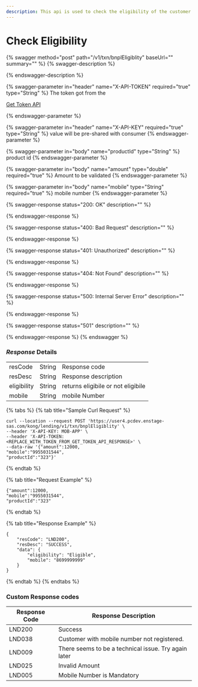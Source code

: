 ```yaml
---
description: This api is used to check the eligibility of the customer.
---
```


# Check Eligibility

{% swagger method="post" path="/v1/txn/bnplEligiblity" baseUrl="<domain>" summary="" %}
{% swagger-description %}

{% endswagger-description %}

{% swagger-parameter in="header" name="X-API-TOKEN" required="true" type="String" %}
The token got from the 

[Get Token API](../../../market-place/api-specification/version-1/get-token-api.md)


{% endswagger-parameter %}

{% swagger-parameter in="header" name="X-API-KEY" required="true" type="String" %}
value will be pre-shared with consumer
{% endswagger-parameter %}

{% swagger-parameter in="body" name="productId" type="String" %}
product id
{% endswagger-parameter %}

{% swagger-parameter in="body" name="amount" type="double" required="true" %}
Amount to be validated 
{% endswagger-parameter %}

{% swagger-parameter in="body" name="mobile" type="String" required="true" %}
mobile number
{% endswagger-parameter %}

{% swagger-response status="200: OK" description="" %}

{% endswagger-response %}

{% swagger-response status="400: Bad Request" description="" %}

{% endswagger-response %}

{% swagger-response status="401: Unauthorized" description="" %}

{% endswagger-response %}

{% swagger-response status="404: Not Found" description="" %}

{% endswagger-response %}

{% swagger-response status="500: Internal Server Error" description="" %}

{% endswagger-response %}

{% swagger-response status="501" description="" %}

{% endswagger-response %}
{% endswagger %}

### _Response_ Details

|             |        |                                    |
| ----------- | ------ | ---------------------------------- |
| resCode     | String | Response code                      |
| resDesc     | String | Response description               |
| eligibility | String | returns eligibile or not eligibile |
| mobile      | String | mobile Number                      |

{% tabs %}
{% tab title="Sample Curl Request" %}
```
curl --location --request POST 'https://user4.pcdev.enstage-sas.com/kong/lending/v1/txn/bnplEligiblity' \
--header 'X-API-KEY: MOB-APP' \
--header 'X-API-TOKEN: <REPLACE_WITH_TOKEN_FROM_GET_TOKEN_API_RESPONSE>' \
--data-raw '{"amount":12000,
"mobile":"9955031544",
"productId":"323"}'
```
{% endtab %}

{% tab title="Request Example" %}
```
{"amount":12000,
"mobile":"9955031544",
"productId":"323"
```
{% endtab %}

{% tab title="Response Example" %}
```
{
    "resCode": "LND200",
    "resDesc": "SUCCESS",
    "data": {
        "eligibility": "Eligible",
        "mobile": "8699999999"
    }
}
```
{% endtab %}
{% endtabs %}

### Custom Response codes

| Response Code | Response Description                                 |
| ------------- | ---------------------------------------------------- |
| LND200        | Success                                              |
| LND038        | Customer with mobile number not registered.          |
| LND009        | There seems to be a technical issue. Try again later |
| LND025        | Invalid Amount                                       |
| LND005        | Mobile Number is Mandatory                           |
